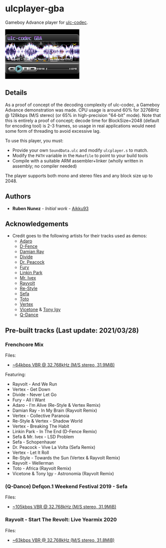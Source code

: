 # ulcplayer-gba
Gameboy Advance player for [ulc-codec](https://github.com/Aikku93/ulc-codec).

![Screenshot](/Screenshot.png?raw=true)

## Details

As a proof of concept of the decoding complexity of ulc-codec, a Gameboy Advance demonstration was made. CPU usage is around 60% for 32768Hz @ 128kbps (M/S stereo) (or 65% in high-precision "64-bit" mode). Note that this is entirely a proof of concept; decode time for BlockSize=2048 (default for encoding tool) is 2-3 frames, so usage in real applications would need some form of threading to avoid excessive lag.

To use this player, you must:
 * Provide your own ```SoundData.ulc``` and modify ```ulcplayer.s``` to match.
 * Modify the ```PATH``` variable in the ```Makefile``` to point to your build tools
 * Compile with a suitable ARM assembler+linker (wholly written in assembly; no compiler needed)

The player supports both mono and stereo files and any block size up to 2048.

## Authors
 * **Ruben Nunez** - *Initial work* - [Aikku93](https://github.com/Aikku93)

## Acknowledgements
* Credit goes to the following artists for their tracks used as demos:
  * [Adaro](https://music.youtube.com/channel/UCs36BCtgc4NIlaH1CwqZNrw)
  * [D-Fence](https://music.youtube.com/channel/UCYWaI0YFInBINNgeKUeUgLg)
  * [Damian Ray](https://music.youtube.com/channel/UCmv071TnqPRRd5RrkrPh8Jw)
  * [Divide](https://music.youtube.com/channel/UC9hoh7Hnqj2dfoZS-nTriHA)
  * [Dr. Peacock](https://music.youtube.com/channel/UC3EjYttTVgJllvuttr6PzNw)
  * [Fury](https://music.youtube.com/channel/UC_S8_99gWKSex7VnolJSRoQ)
  * [Linkin Park](https://music.youtube.com/channel/UCxgN32UVVztKAQd2HkXzBtw)
  * [Mr. Ivex](https://music.youtube.com/channel/UCsrWJSnK1ZryH-92x00a4uA)
  * [Rayvolt](https://music.youtube.com/channel/UCUCZojA3_kduHSK_-bmYSAA)
  * [Re-Style](https://music.youtube.com/channel/UCL9cYAVYKKXubDZ-fXS4v4w)
  * [Sefa](https://djsefa.com/)
  * [Toto](https://music.youtube.com/channel/UCewH1MBbYlEZMWx3ZUNywyg)
  * [Vertex](https://music.youtube.com/channel/UCtRTO5SOpUJvfyZD43ZTxYQ)
  * [Vicetone](https://music.youtube.com/channel/UCBxPw3gBM65DpL64iD5kIiA) & [Tony Igy](https://music.youtube.com/channel/UCjW4TPq451IgyqBkDAmSdrw)
  * [Q-Dance](https://www.q-dance.com/)

## Pre-built tracks (Last update: 2021/03/28)

### Frenchcore Mix

Files:
 * [~64kbps VBR @ 32.768kHz (M/S stereo, 31.9MiB)](https://www.mediafire.com/file/rjrdv9joq0558xq/file)

Featuring:
 * Rayvolt - And We Run
 * Vertex - Get Down
 * Divide - Never Let Go
 * Fury - All I Want
 * Adaro - I'm Alive (Re-Style & Vertex Remix)
 * Damian Ray - In My Brain (Rayvolt Remix)
 * Vertex - Collective Paranoia
 * Re-Style & Vertex - Shadow World
 * Vertex - Breaking The Habit
 * Linkin Park - In The End (D-Fence Remix)
 * Sefa & Mr. Ivex - LSD Problem
 * Sefa - Schopenhauer
 * Dr. Peacock - Vive La Volta (Sefa Remix)
 * Vertex - Let It Roll
 * Re-Style - Towards the Sun (Vertex & Rayvolt Remix)
 * Rayvolt - Wellerman
 * Toto - Africa (Rayvolt Remix)
 * Vicetone & Tony Igy - Astronomia (Rayvolt Remix)

### (Q-Dance) Defqon.1 Weekend Festival 2019 - Sefa

Files:
 * [~105kbps VBR @ 32.768kHz (M/S stereo, 31.9MiB)](https://www.mediafire.com/file/ve1xtc6e11ge09h/file)

### Rayvolt - Start The Revolt: Live Yearmix 2020

Files:
 * [~63kbps VBR @ 32.768kHz (M/S stereo, 31.8MiB)](https://www.mediafire.com/file/khi0dtx0ifgo9ql/file)
